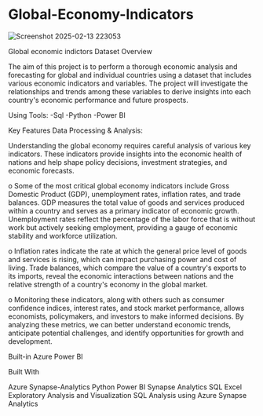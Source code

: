 # Global-Economy-Indicators

![Screenshot 2025-02-13 223053](https://github.com/user-attachments/assets/393691a7-ab2f-4110-aa26-a0dc8068ad7a)


Global economic indictors 
Dataset Overview

The aim of this project is to perform a thorough economic analysis and forecasting for global and individual countries using a dataset that includes various economic indicators and variables. The project will investigate the relationships and trends among these variables to derive insights into each country's economic performance and future prospects. 



Using Tools:
-Sql
-Python
-Power BI  


Key Features
Data Processing & Analysis:  


Understanding the global economy requires careful analysis of various key indicators. These indicators provide insights into the economic health of nations and help shape policy decisions, investment strategies, and economic forecasts.

o	Some of the most critical global economy indicators include Gross Domestic Product (GDP), unemployment rates, inflation rates, and trade balances. GDP measures the total value of goods and services produced within a country and serves as a primary indicator of economic growth. Unemployment rates reflect the percentage of the labor force that is without work but actively seeking employment, providing a gauge of economic stability and workforce utilization.

o	Inflation rates indicate the rate at which the general price level of goods and services is rising, which can impact purchasing power and cost of living. Trade balances, which compare the value of a country's exports to its imports, reveal the economic interactions between nations and the relative strength of a country's economy in the global market.

o	Monitoring these indicators, along with others such as consumer confidence indices, interest rates, and stock market performance, allows economists, policymakers, and investors to make informed decisions. By analyzing these metrics, we can better understand economic trends, anticipate potential challenges, and identify opportunities for growth and development.


Built-in
Azure
Power BI

Built With

Azure Synapse-Analytics
Python
Power BI
Synapse Analytics SQL
Excel
Exploratory Analysis and Visualization
SQL Analysis using Azure Synapse Analytics




 
